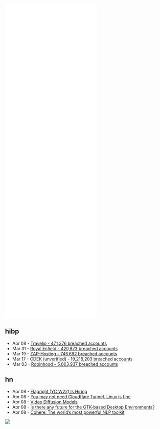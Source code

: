 ![Metrics](https://raw.githubusercontent.com/phixion/phixion/master/metrics.svg)

## hibp

<!--
for https://github.com/phixion/phixion/blob/main/.github/workflows/feeds.yml
-->
<!--START_SECTION:haveibeenpwnd-->
- Apr 08 - [Travelio - 471,376 breached accounts](https://haveibeenpwned.com/PwnedWebsites#Travelio)
- Mar 31 - [Royal Enfield - 420,873 breached accounts](https://haveibeenpwned.com/PwnedWebsites#RoyalEnfield)
- Mar 19 - [ZAP-Hosting - 746,682 breached accounts](https://haveibeenpwned.com/PwnedWebsites#ZAPHosting)
- Mar 17 - [CDEK (unverified) - 19,218,203 breached accounts](https://haveibeenpwned.com/PwnedWebsites#CDEK)
- Mar 03 - [Robinhood - 5,003,937 breached accounts](https://haveibeenpwned.com/PwnedWebsites#Robinhood)
<!--END_SECTION:haveibeenpwnd-->

## hn

<!--
for https://github.com/phixion/phixion/blob/main/.github/workflows/feeds.yml
-->
<!--START_SECTION:hn-->
- Apr 08 - [Flagright (YC W22) Is Hiring](https://www.workatastartup.com/jobs/51714)
- Apr 08 - [You may not need Cloudflare Tunnel. Linux is fine](https://kiwiziti.com/~matt/wireguard/)
- Apr 08 - [Video Diffusion Models](https://video-diffusion.github.io/)
- Apr 08 - [Is there any future for the GTK-based Desktop Environments?](https://ludditus.com/2021/05/30/is-there-any-future-for-the-gtk-based-desktop-environments/)
- Apr 08 - [Cohere: The world’s most powerful NLP toolkit](https://cohere.ai)
<!--END_SECTION:hn-->

<!--
for https://yhype.me
-->
![](https://hit.yhype.me/github/profile?user_id=13013670)
